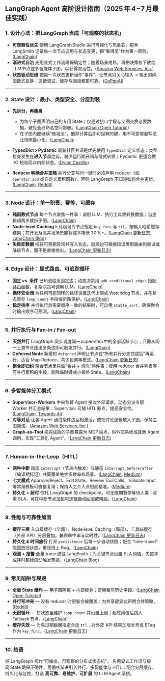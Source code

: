 ## LangGraph Agent 高阶设计指南（2025 年 4 – 7 月最佳实践）

### 1. 设计心法：把 LangGraph 当成「可观察的状态机」

* **可观察性优先**
  使用 LangGraph Studio 进行可视化与热重载，配合 LangSmith 记录每一次节点调用与状态变更，把“看得见”作为第一原则。([LangChain][1])
* **渐进式自治**
  先用显式工作流确保确定性；随着场景成熟，再把决策权下放给 LLM 节点或多智能体子图，以获得灵活性。([Amazon Web Services, Inc.][2])
* **状态驱动思维**
  把每一次状态更新当作“事件”，让节点只关心输入 → 输出的纯函数式变换；这使调试、缓存与回滚都更可靠。([GoPenAI][3])

---

### 2. State 设计：最小、类型安全、分层封装

* **先拆分，再瘦身**

  * 为每个子图声明自己的专用 State；仅通过接口字段与父图交换必要数据，避免全局命名空间膨胀。([LangChain Open Tutorial][4])
  * 在子图内部继续“做减法”，删除计算后即可抛弃的键，用不可变增量写法让快照最小化。([LangChain][5])
* **TypedDict > Pydantic**
  最新社区共识是优先使用 `TypedDict` 定义状态：类型检查发生在**进入节点**之前，减少运行期开销与隐式转换；Pydantic 更适合做 I/O 校验而非内部状态。([Dylan Castillo][6])
* **Reducer 明确合并策略**
  并行分支写同一键时必须声明 reducer（如 `operator.add` 或自定义累积函数），否则 LangGraph 不知道如何合并更新。([LangChain][7], [Reddit][8])

---

### 3. Node 设计：单一职责、幂等、可缓存

* **纯函数式节点**
  每个节点聚焦一件事：调用 LLM、执行工具或转换数据；当逻辑超两步就拆子图。([LangChain][9])
* **Node‑level Caching**
  5 月起可为节点指定 `key_func` 与 `ttl`，按输入哈希缓存结果；在开发及高并发场景能将成本降低 30 %+。([LangChain 更新日志][10], [LangChain Blog][11])
* **失败即数据**
  捕获可预期异常并写入状态，后续边可根据错误类型路由到重试或降级节点，而不是直接抛出。([LangChain 更新日志][12])

---

### 4. Edge 设计：显式路由、可追踪循环

* **固定 vs. 条件**
  已知流程用固定边；动态决策用 `add_conditional_edges` 搭配路由函数，复杂决策可调用 LLM。([LangChain][7])
* **循环安全阀**
  为任何可能回环的路径设置迭代上限或 Watchdog 节点，并在状态里存 `loop_count` 字段做断路保护。([LangChain][5])
* **稳定排序**
  并行执行后需要顺序一致的结果时，可启用 `stable_sort`，确保聚合时输出顺序可预测。([LangChain][7])

---

### 5. 并行执行与 Fan‑in / Fan‑out

* **天然并行**
  LangGraph 同步调度同一 super‑step 中的全部活跃节点；只需从同一上游节点连出多条边即可触发并行。([LangChain][7])
* **Deferred Node**
  新增的 `deferred` 声明让节点在“所有并行分支完成后”再运行，适合 Map‑Reduce、共识投票等模式。([LangChain 更新日志][13])
* **聚合即归约**
  聚合节点里只做“合并 + 清洗”两件事：使用 reducer 合并列表等可并行累积的字段，删除临时键减小最终 State。([LangChain][7])

---

### 6. 多智能体分工模式

* **Supervisor‑Workers**
  中央监督 Agent 接收外部请求，动态分派专职 Worker 并汇总结果；Supervisor 可插 HITL 断点，提高安全性。([LangChain][9], [Towards AI][14])
* **对等对话**
  让各 Agent 通过条件边互相激活，或把讨论逻辑放入子图，保持主图简洁。([Amazon Web Services, Inc.][2])
* **Graph‑as‑Tool**
  把完成后的子图暴露为 MCP 端点，供外部系统或其他 Agent 调用，实现“工具化 Agent”。([LangChain 更新日志][13])

---

### 7. Human‑in‑the‑Loop（HITL）

* **两种中断**
  动态 `interrupt`（节点内触发）与静态 `interrupt_before/after`（编译期标记）共同覆盖绝大多数审核场景。([LangChain][1], [Medium][15])
* **七大模式**
  Approve/Reject、Edit State、Review Tool Calls、Validate Input 等常用模板可直接复用；保持人工介入点短而精准。([Medium][15])
* **持久化 + 超时**
  依托 LangGraph 的 checkpoint，可无限期暂停等待人类；如需 SLA，可在中断节点加超时逻辑自动回滚或降级。([LangChain][1])

---

### 8. 性能与可靠性加固

* **缓存三层**
  入口级缓存（全局）、Node‑level Caching（局部）、工具端缓存（外部 API）分层叠加，兼顾命中率与实时性。([LangChain 更新日志][10])
* **持久化 & 时间旅行**
  打开 `persistence` 后每一步自动快照；配合 “time‑travel” 能回放旧状态，重现线上 Bug。([LangChain][1])
* **观测 + 报警**
  全量 trace 送往 LangSmith；为关键节点设置 SLA 阈值，失败率或耗时超标自动触发警报。([LangChain Blog][11])

---

### 9. 常见陷阱与规避

* **全局 State 爆炸** — 用子图隔离 + 内部瘦身；定期裁剪历史字段。([LangChain Open Tutorial][4])
* **并行写冲突** — 没有 reducer 时更新会被覆盖；为共享键显式声明合并策略。([Reddit][8])
* **无限循环** — 在状态里维护 `loop_count` 并设置上限；超过阈值后跳入 Fallback 节点。([LangChain][5])
* **缓存失效** — 为易过期数据指定合适 `ttl`；对外部 API 结果加版本号或 ETag 作为 `key_func`。([LangChain 更新日志][10])

---

### 10. 结语

把 LangGraph 视作“可编排、可观察的分布式状态机”。
先用显式工作流与极简 State 确保正确性，再循序渐进引入并行、多智能体与 HITL；配合分层缓存、持久化与监控，打造 **高可靠、易维护、可扩展** 的 LLM Agent 系统。

[1]: https://langchain-ai.github.io/langgraph/concepts/human_in_the_loop/ "Overview"
[2]: https://aws.amazon.com/blogs/machine-learning/build-multi-agent-systems-with-langgraph-and-amazon-bedrock/?utm_source=chatgpt.com "Build multi-agent systems with LangGraph and Amazon Bedrock"
[3]: https://blog.gopenai.com/building-parallel-workflows-with-langgraph-a-practical-guide-3fe38add9c60?utm_source=chatgpt.com "Building Parallel Workflows with LangGraph: A Practical Guide"
[4]: https://langchain-opentutorial.gitbook.io/langchain-opentutorial/17-langgraph/01-core-features/14-langgraph-subgraph-transform-state?utm_source=chatgpt.com "How to transform the input and output of a subgraph - GitBook"
[5]: https://langchain-ai.github.io/langgraph/how-tos/state-reducers/?utm_source=chatgpt.com "How to update graph state from nodes - GitHub Pages"
[6]: https://dylancastillo.co/posts/agentic-workflows-langgraph.html?utm_source=chatgpt.com "Agentic workflows from scratch with (and without) LangGraph"
[7]: https://langchain-ai.github.io/langgraphjs/how-tos/branching/ "How to create branches for parallel node execution"
[8]: https://www.reddit.com/r/LangChain/comments/1hxt5t7/help_me_understand_state_reducers_in_langgraph/?utm_source=chatgpt.com "Help Me Understand State Reducers in LangGraph - Reddit"
[9]: https://langchain-ai.github.io/langgraph/tutorials/multi_agent/agent_supervisor/ "Agent Supervisor"
[10]: https://changelog.langchain.com/announcements/node-level-caching-in-langgraph "LangChain - Changelog | Node-level caching in LangGraph"
[11]: https://blog.langchain.com/langgraph-release-week-recap/?utm_source=chatgpt.com "LangGraph Release Week Recap - LangChain Blog"
[12]: https://changelog.langchain.com/announcements/node-level-caching-in-langgraph?utm_source=chatgpt.com "Node-level caching in LangGraph - LangChain - Changelog"
[13]: https://changelog.langchain.com/announcements/deferred-nodes-in-langgraph "LangChain - Changelog | Deferred nodes in LangGraph"
[14]: https://pub.towardsai.net/a-complete-guide-to-multi-agent-systems-in-langgraph-network-to-supervisor-and-hierarchical-models-a0c319cff24b?utm_source=chatgpt.com "A Complete Guide to Multi-Agent Systems in LangGraph - Towards AI"
[15]: https://medium.com/fundamentals-of-artificial-intellegence/langgraph-human-in-the-loop-design-pattern-review-tool-calls-29b693d790ff "LangGraph HITL Design Pattern: Review Tool Calls | by Arts2Survive | Fundamentals of Artificial Intelligence | Jul, 2025 | Medium"
